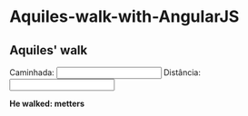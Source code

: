 # Aquiles-walk-with-AngularJS

<!DOCTYPE html>
<html>
<body>
<script src="https://ajax.googleapis.com/ajax/libs/angularjs/1.6.9/angular.min.js"></script>

<div data-ng-app="" data-ng-init="walk=0;distance=20">

<h2>Aquiles' walk</h2>

Caminhada: <input type="number" data-ng-model="walk">
 Distância: <input type="number" data-ng-model="distance">

<p><b>He walked: </b><span ng-bind="distance/2**walk"></span><b> metters</b></p>

</div>

</body>
</html>
